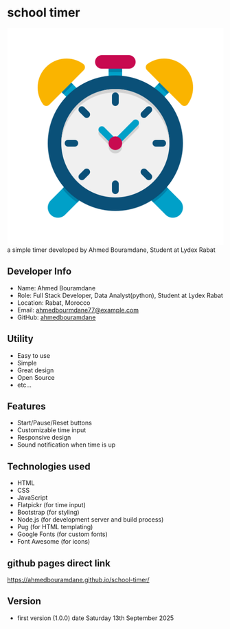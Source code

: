 # school timer
<!-- logo of the timer -->
![logo](./imgs/icon.png)
a simple timer developed by Ahmed Bouramdane, Student at Lydex Rabat 

## Developer Info
- Name: Ahmed Bouramdane
- Role: Full Stack Developer, Data Analyst(python), Student at Lydex Rabat
- Location: Rabat, Morocco
- Email: ahmedbourmdane77@example.com
- GitHub: [ahmedbouramdane](https://github.com/ahmedbouramdane)

## Utility
- Easy to use
- Simple
- Great design
- Open Source
- etc...

## Features
- Start/Pause/Reset buttons
- Customizable time input
- Responsive design
- Sound notification when time is up

## Technologies used
- HTML
- CSS
- JavaScript
- Flatpickr (for time input)
- Bootstrap (for styling)
- Node.js (for development server and build process)
- Pug (for HTML templating)
- Google Fonts (for custom fonts)
- Font Awesome (for icons)

## github pages direct link
https://ahmedbouramdane.github.io/school-timer/


## Version
- first version (1.0.0) date Saturday 13th September 2025